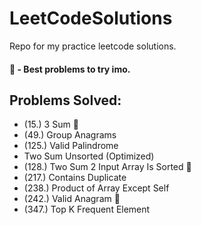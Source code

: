 # LeetCodeSolutions
Repo for my practice leetcode solutions.
#### 🌟 - Best problems to try imo.

## Problems Solved:
- (15.) 3 Sum 🌟
- (49.) Group Anagrams
- (125.) Valid Palindrome
- Two Sum Unsorted (Optimized)
- (128.) Two Sum 2 Input Array Is Sorted 🌟
- (217.) Contains Duplicate
- (238.) Product of Array Except Self
- (242.) Valid Anagram 🌟
- (347.) Top K Frequent Element
